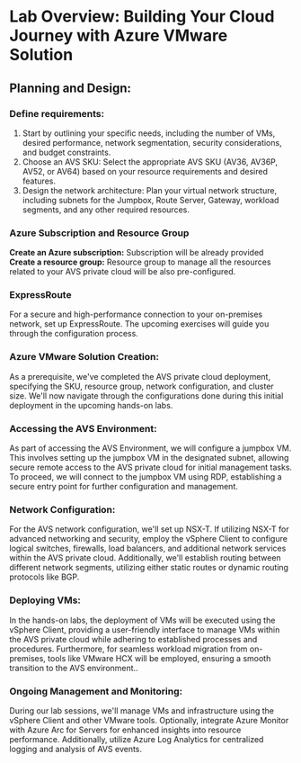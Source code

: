 # Lab Overview: Building Your Cloud Journey with Azure VMware Solution
 
## Planning and Design:
 
### Define requirements: 
1. Start by outlining your specific needs, including the number of VMs, desired performance, network segmentation, security considerations, and budget constraints.
2. Choose an AVS SKU: Select the appropriate AVS SKU (AV36, AV36P, AV52, or AV64) based on your resource requirements and desired features.
3. Design the network architecture: Plan your virtual network structure, including subnets for the Jumpbox, Route Server, Gateway, workload segments, and any other required resources.
 
### Azure Subscription and Resource Group
 
**Create an Azure subscription:** Subscription will be already provided<br>
**Create a resource group:** Resource group to manage all the resources related to your AVS private cloud will be also pre-configured.
 
### ExpressRoute
For a secure and high-performance connection to your on-premises network, set up ExpressRoute. The upcoming exercises will guide you through the configuration process.
 
### Azure VMware Solution Creation:
As a prerequisite, we've completed the AVS private cloud deployment, specifying the SKU, resource group, network configuration, and cluster size. We'll now navigate through the configurations done during this initial deployment in the upcoming hands-on labs.
 
### Accessing the AVS Environment:
As part of accessing the AVS Environment, we will configure a jumpbox VM. This involves setting up the jumpbox VM in the designated subnet, allowing secure remote access to the AVS private cloud for initial management tasks. To proceed, we will connect to the jumpbox VM using RDP, establishing a secure entry point for further configuration and management.
 
### Network Configuration:
For the AVS network configuration, we'll set up NSX-T. If utilizing NSX-T for advanced networking and security, employ the vSphere Client to configure logical switches, firewalls, load balancers, and additional network services within the AVS private cloud. Additionally, we'll establish routing between different network segments, utilizing either static routes or dynamic routing protocols like BGP.
 
### Deploying VMs:
 
In the hands-on labs, the deployment of VMs will be executed using the vSphere Client, providing a user-friendly interface to manage VMs within the AVS private cloud while adhering to established processes and procedures. Furthermore, for seamless workload migration from on-premises, tools like VMware HCX will be employed, ensuring a smooth transition to the AVS environment..
 
### Ongoing Management and Monitoring:
 
During our lab sessions, we'll manage VMs and infrastructure using the vSphere Client and other VMware tools. Optionally, integrate Azure Monitor with Azure Arc for Servers for enhanced insights into resource performance. Additionally, utilize Azure Log Analytics for centralized logging and analysis of AVS events.
